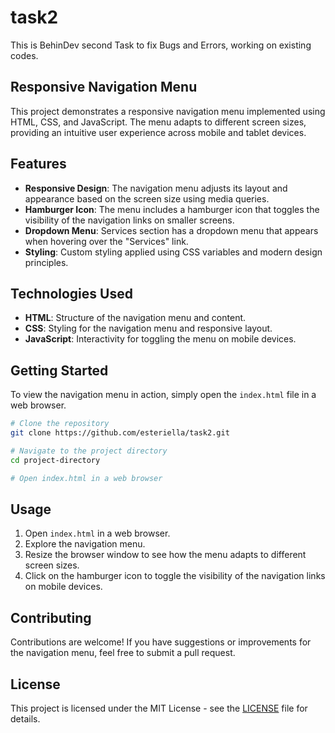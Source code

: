 # task2
 This is BehinDev second Task to fix Bugs and Errors, working on existing codes.

## Responsive Navigation Menu

This project demonstrates a responsive navigation menu implemented using HTML, CSS, and JavaScript. The menu adapts to different screen sizes, providing an intuitive user experience across mobile and tablet devices.

## Features

- **Responsive Design**: The navigation menu adjusts its layout and appearance based on the screen size using media queries.
- **Hamburger Icon**: The menu includes a hamburger icon that toggles the visibility of the navigation links on smaller screens.
- **Dropdown Menu**: Services section has a dropdown menu that appears when hovering over the "Services" link.
- **Styling**: Custom styling applied using CSS variables and modern design principles.

## Technologies Used

- **HTML**: Structure of the navigation menu and content.
- **CSS**: Styling for the navigation menu and responsive layout.
- **JavaScript**: Interactivity for toggling the menu on mobile devices.

## Getting Started

To view the navigation menu in action, simply open the `index.html` file in a web browser.

```bash
# Clone the repository
git clone https://github.com/esteriella/task2.git

# Navigate to the project directory
cd project-directory

# Open index.html in a web browser
```

## Usage

1. Open `index.html` in a web browser.
2. Explore the navigation menu.
3. Resize the browser window to see how the menu adapts to different screen sizes.
4. Click on the hamburger icon to toggle the visibility of the navigation links on mobile devices.

## Contributing

Contributions are welcome! If you have suggestions or improvements for the navigation menu, feel free to submit a pull request.

## License

This project is licensed under the MIT License - see the [LICENSE](LICENSE) file for details.